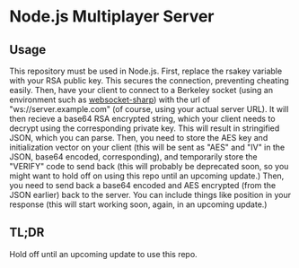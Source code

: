 # Node.js Multiplayer Server
## Usage
This repository must be used in Node.js. First, replace the rsakey variable with your RSA public key. This secures the connection, preventing cheating easily. Then, have your client to connect to a Berkeley socket (using an environment such as [websocket-sharp](https://github.com/sta/websocket-sharp)) with the url of "ws://server.example.com" (of course, using your actual server URL). It will then recieve a base64 RSA encrypted string, which your client needs to decrypt using the corresponding private key. This will result in stringified JSON, which you can parse. Then, you need to store the AES key and initialization vector on your client (this will be sent as "AES" and "IV" in the JSON, base64 encoded, corresponding), and temporarily store the "VERIFY" code to send back (this will probably be deprecated soon, so you might want to hold off on using this repo until an upcoming update.) Then, you need to send back a base64 encoded and AES encrypted (from the JSON earlier) back to the server. You can include things like position in your response (this will start working soon, again, in an upcoming update.)

## TL;DR
Hold off until an upcoming update to use this repo.
